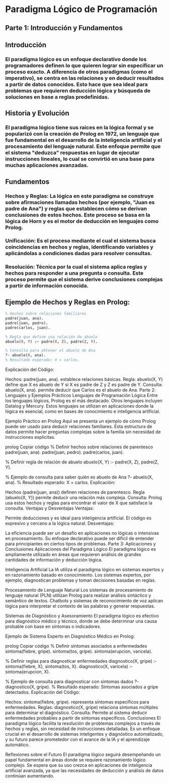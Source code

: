# Paradigma Lógico de Programación

## Parte 1: Introducción y Fundamentos
## Introducción
### El paradigma lógico es un enfoque declarativo donde los programadores definen lo que quieren lograr sin especificar un proceso exacto. A diferencia de otros paradigmas (como el imperativo), se centra en las relaciones y en deducir resultados a partir de datos conocidos. Esto hace que sea ideal para problemas que requieren deducción lógica y búsqueda de soluciones en base a reglas predefinidas.

## Historia y Evolución
### El paradigma lógico tiene sus raíces en la lógica formal y se popularizó con la creación de Prolog en 1972, un lenguaje que fue fundamental en el desarrollo de la inteligencia artificial y el procesamiento del lenguaje natural. Este enfoque permite que el sistema "deduzca" respuestas en lugar de ejecutar instrucciones lineales, lo cual se convirtió en una base para muchas aplicaciones avanzadas.

## Fundamentos
### Hechos y Reglas: La lógica en este paradigma se construye sobre afirmaciones llamadas hechos (por ejemplo, "Juan es padre de Ana") y reglas que establecen cómo se derivan conclusiones de estos hechos. Este proceso se basa en la lógica de Horn y es el motor de deducción en lenguajes como Prolog.

### Unificación: Es el proceso mediante el cual el sistema busca coincidencias en hechos y reglas, identificando variables y aplicándolas a condiciones dadas para resolver consultas.

### Resolución: Técnica por la cual el sistema aplica reglas y hechos para responder a una pregunta o consulta. Este proceso permite que el sistema derive conclusiones complejas a partir de información conocida.

## Ejemplo de Hechos y Reglas en Prolog:


``` prolog
% Hechos sobre relaciones familiares
padre(juan, ana).
padre(juan, pedro).
padre(carlos, juan).

% Regla que define una relación de abuelo
abuelo(X, Y) :- padre(X, Z), padre(Z, Y).

% Consulta para obtener el abuelo de Ana
?- abuelo(X, ana).
% Resultado esperado: X = carlos.
```
Explicación del Código:

Hechos: padre(juan, ana). establece relaciones básicas.
Regla: abuelo(X, Y) define que X es abuelo de Y si X es padre de Z y Z es padre de Y.
Consulta: abuelo(X, ana). permite deducir que Carlos es el abuelo de Ana.
Parte 2: Lenguajes y Ejemplos Prácticos
Lenguajes de Programación Lógica
Entre los lenguajes lógicos, Prolog es el más destacado. Otros lenguajes incluyen Datalog y Mercury. Estos lenguajes se utilizan en aplicaciones donde la lógica es esencial, como en bases de conocimiento e inteligencia artificial.

Ejemplo Práctico en Prolog
Aquí se presenta un ejemplo de cómo Prolog puede ser usado para deducir relaciones familiares. Esta estructura de datos permite hacer preguntas complejas sobre la familia sin necesidad de instrucciones explícitas.

prolog
Copiar código
% Definir hechos sobre relaciones de parentesco
padre(juan, ana).
padre(juan, pedro).
padre(carlos, juan).

% Definir regla de relación de abuelo
abuelo(X, Y) :- padre(X, Z), padre(Z, Y).

% Ejemplo de consulta para saber quién es abuelo de Ana
?- abuelo(X, ana).
% Resultado esperado: X = carlos.
Explicación:

Hechos (padre(juan, ana)) definen relaciones de parentesco.
Regla (abuelo(X, Y)) permite deducir una relación más compleja.
Consulta: Prolog usa estos hechos y reglas para encontrar el valor de X que satisface la consulta.
Ventajas y Desventajas
Ventajas:

Permite deducciones y es ideal para inteligencia artificial.
El código es expresivo y cercano a la lógica natural.
Desventajas:

La eficiencia puede ser un desafío en aplicaciones no lógicas o intensivas en procesamiento.
Su enfoque declarativo puede ser difícil de entender para principiantes en ciertos tipos de problemas.
Parte 3: Aplicaciones y Conclusiones
Aplicaciones del Paradigma Lógico
El paradigma lógico es ampliamente utilizado en áreas que requieren análisis de grandes cantidades de información y deducción lógica.

Inteligencia Artificial
La IA utiliza el paradigma lógico en sistemas expertos y en razonamiento basado en conocimiento. Los sistemas expertos, por ejemplo, diagnostican problemas y toman decisiones basadas en reglas.

Procesamiento de Lenguaje Natural
Los sistemas de procesamiento de lenguaje natural (PLN) utilizan Prolog para realizar análisis sintáctico y semántico de textos. Chatbots y sistemas de reconocimiento de voz aplican lógica para interpretar el contexto de las palabras y generar respuestas.

Sistemas de Diagnóstico y Asesoramiento
El paradigma lógico es efectivo para diagnóstico médico y técnico, donde se debe determinar una causa probable con base en síntomas o indicadores.

Ejemplo de Sistema Experto en Diagnóstico Médico en Prolog:

prolog
Copiar código
% Definir síntomas asociados a enfermedades
sintoma(fiebre, gripe).
sintoma(tos, gripe).
sintoma(erupcion, varicela).

% Definir reglas para diagnosticar enfermedades
diagnostico(X, gripe) :- sintoma(fiebre, X), sintoma(tos, X).
diagnostico(X, varicela) :- sintoma(erupcion, X).

% Ejemplo de consulta para diagnosticar con síntomas dados
?- diagnostico(X, gripe).
% Resultado esperado: Síntomas asociados a gripe detectados.
Explicación del Código:

Hechos: sintoma(fiebre, gripe). representa síntomas específicos para enfermedades.
Reglas: diagnostico(X, gripe) relaciona síntomas múltiples para determinar el diagnóstico.
Consulta: Permite al sistema deducir enfermedades probables a partir de síntomas específicos.
Conclusiones
El paradigma lógico facilita la resolución de problemas complejos a través de hechos y reglas, sin necesidad de instrucciones detalladas. Es un enfoque crucial en el desarrollo de sistemas inteligentes y diagnóstico automatizado, y su futuro parece prometedor con el avance de la IA y el aprendizaje automático.

Reflexiones sobre el Futuro
El paradigma lógico seguirá desempeñando un papel fundamental en áreas donde se requiere razonamiento lógico complejo. Se espera que su uso crezca en aplicaciones de inteligencia artificial avanzada, ya que las necesidades de deducción y análisis de datos continúan aumentando.
